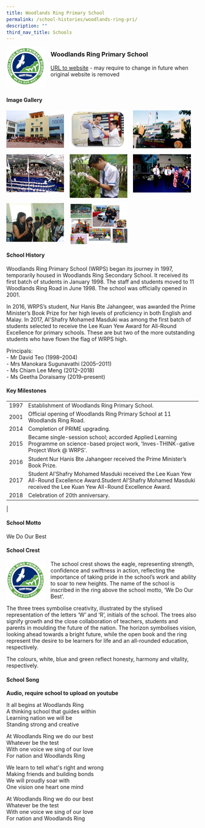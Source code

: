 ```yaml
---
title: Woodlands Ring Primary School
permalink: /school-histories/woodlands-ring-pri/
description: ""
third_nav_title: Schools
---
```

<img src="/images/woodlandsringpri1.png" style="width:20%;margin-right:15px;" align = "left">

### **Woodlands Ring Primary School**
[URL to website](https://woodlandspri.moe.edu.sg/) - may require to change in future when original website is removed

<br clear="left">

#### **Image Gallery**

<p><a href="https://staging.d1yxymztqoj7qn.amplifyapp.com/images/woodlandsringpri2.jpg">  
<img src="/images/woodlandsringpri2.jpg" style="width:30%;margin-right:15px;" align = "left">
</a></p>

<p><a href="https://staging.d1yxymztqoj7qn.amplifyapp.com/images/woodlandsringpri3.jpg">  
<img src="/images/woodlandsringpri3.jpg" style="width:30%;margin-right:15px;" align = "left">
</a></p>

<p><a href="https://staging.d1yxymztqoj7qn.amplifyapp.com/images/woodlandsringpri4.jpg">  
<img src="/images/woodlandsringpri4.jpg" style="width:30%;margin-right:15px;" align = "left">
</a></p>

<br clear="left">

<p><a href="https://staging.d1yxymztqoj7qn.amplifyapp.com/images/woodlandsringpri5.jpg">  
<img src="/images/woodlandsringpri5.jpg" style="width:30%;margin-right:15px;" align = "left">
</a></p>

<p><a href="https://staging.d1yxymztqoj7qn.amplifyapp.com/images/woodlandsringpri6.jpg">  
<img src="/images/woodlandsringpri6.jpg" style="width:30%;margin-right:15px;" align = "left">
</a></p>

<p><a href="https://staging.d1yxymztqoj7qn.amplifyapp.com/images/woodlandsringpri7.jpg">  
<img src="/images/woodlandsringpri7.jpg" style="width:30%;margin-right:15px;" align = "left">
</a></p>

<br clear="left">

<p><a href="https://staging.d1yxymztqoj7qn.amplifyapp.com/images/woodlandsringpri8.jpg">  
<img src="/images/woodlandsringpri8.jpg" style="width:30%;margin-right:15px;" align = "left">
</a></p>

<p><a href="https://staging.d1yxymztqoj7qn.amplifyapp.com/images/woodlandsringpri9.jpg">  
<img src="/images/woodlandsringpri9.jpg" style="width:30%;margin-right:15px;" align = "left">
</a></p>

<br clear="left">

#### **School History**
Woodlands Ring Primary School (WRPS) began its journey in 1997, temporarily housed in Woodlands Ring Secondary School. It received its first batch of students in January 1998. The staff and students moved to 11 Woodlands Ring Road in June 1998. The school was officially opened in 2001.  

In 2016, WRPS’s student, Nur Hanis Bte Jahangeer, was awarded the Prime Minister’s Book Prize for her high levels of proficiency in both English and Malay. In 2017, Al'Shafry Mohamed Masduki was among the first batch of students selected to receive the Lee Kuan Yew Award for All-Round Excellence for primary schools. These are but two of the more outstanding students who have flown the flag of WRPS high.

Principals:<br>
\- Mr David Teo (1998–2004)<br>
\- Mrs Manokara Sugunavathi (2005–2011)<br>
\- Ms Chiam Lee Meng (2012–2018)<br>
\- Ms Geetha Doraisamy (2019–present)

#### **Key Milestones**

|  |  |
|:---:|---|
| 1997 | Establishment of Woodlands Ring Primary School. |
| 2001 | Official opening of Woodlands Ring Primary School at 11 Woodlands Ring Road. |
| 2014 | Completion of PRIME upgrading. |
| 2015 | Became single-session school; accorded Applied Learning Programme on science-based project work, ‘Inves-THINK-gative Project Work @ WRPS’. |
| 2016 | Student Nur Hanis Bte Jahangeer received the Prime Minister’s Book Prize. |
| 2017 | Student Al'Shafry Mohamed Masduki received the Lee Kuan Yew All-Round Excellence Award.Student Al'Shafry Mohamed Masduki received the Lee Kuan Yew All-Round Excellence Award. |
| 2018 | Celebration of 20th anniversary. |
|

#### **School Motto**
We Do Our Best

#### **School Crest**
<img src="/images/woodlandsringpri1.png" style="width:20%;margin-right:15px;" align = "left">

The school crest shows the eagle, representing strength, confidence and swiftness in action, reflecting the importance of taking pride in the school’s work and ability to soar to new heights. The name of the school is inscribed in the ring above the school motto, ‘We Do Our Best’.

The three trees symbolise creativity, illustrated by the stylised representation of the letters ‘W’ and ‘R’, initials of the school. The trees also signify growth and the close collaboration of teachers, students and parents in moulding the future of the nation. The horizon symbolises vision, looking ahead towards a bright future, while the open book and the ring represent the desire to be learners for life and an all-rounded education, respectively.

The colours, white, blue and green reflect honesty, harmony and vitality, respectively.

#### **School Song**
**Audio, require school to upload on youtube**

It all begins at Woodlands Ring<br>
A thinking school that guides within<br>
Learning nation we will be<br>
Standing strong and creative

At Woodlands Ring we do our best<br>
Whatever be the test<br>
With one voice we sing of our love<br>
For nation and Woodlands Ring

We learn to tell what's right and wrong<br>
Making friends and building bonds<br>
We will proudly soar with<br>
One vision one heart one mind

At Woodlands Ring we do our best<br>
Whatever be the test<br>
With one voice we sing of our love<br>
For nation and Woodlands Ring